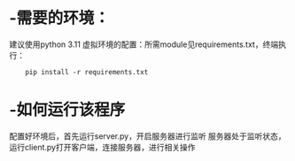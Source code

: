 # -需要的环境：
建议使用python 3.11
虚拟环境的配置：所需module见requirements.txt，终端执行：

		pip install -r requirements.txt
  
# -如何运行该程序
配置好环境后，首先运行server.py，开启服务器进行监听
服务器处于监听状态，运行client.py打开客户端，连接服务器，进行相关操作


